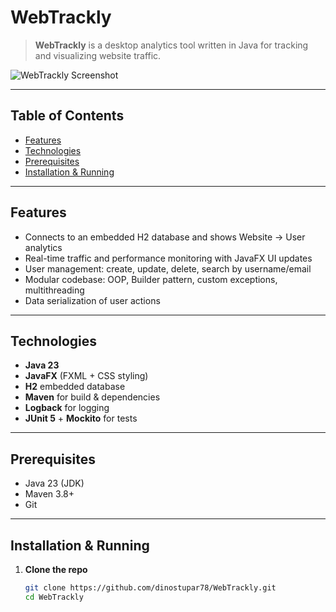 # WebTrackly

> **WebTrackly** is a desktop analytics tool written in Java for tracking and visualizing website traffic.  

![WebTrackly Screenshot](https://github.com/user-attachments/assets/43bf9366-4db9-4f26-b132-eca6e8b472b0)

---

## Table of Contents

- [Features](#features)  
- [Technologies](#technologies)  
- [Prerequisites](#prerequisites)  
- [Installation & Running](#installation--running)  

---

## Features

- Connects to an embedded H2 database and shows Website → User analytics  
- Real-time traffic and performance monitoring with JavaFX UI updates  
- User management: create, update, delete, search by username/email  
- Modular codebase: OOP, Builder pattern, custom exceptions, multithreading  
- Data serialization of user actions 

---


## Technologies

- **Java 23**  
- **JavaFX** (FXML + CSS styling)  
- **H2** embedded database  
- **Maven** for build & dependencies  
- **Logback** for logging  
- **JUnit 5** + **Mockito** for tests  

---

## Prerequisites

- Java 23 (JDK)  
- Maven 3.8+  
- Git  

---

## Installation & Running

1. **Clone the repo**  
   ```bash
   git clone https://github.com/dinostupar78/WebTrackly.git
   cd WebTrackly
